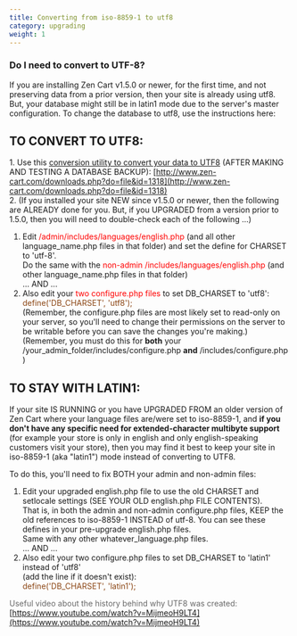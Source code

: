 ```yaml
---
title: Converting from iso-8859-1 to utf8
category: upgrading 
weight: 1
---
```


### Do I need to convert to UTF-8?

If you are installing Zen Cart v1.5.0 or newer, for the first time, and not preserving data from a prior version, then your site is already using utf8\. But, your database might still be in latin1 mode due to the server's master configuration. To change the database to utf8, use the instructions here:  

## TO CONVERT TO UTF8:

1\. Use this [conversion utility to convert your data to UTF8](http://www.zen-cart.com/downloads.php?do=file&id=1318) (AFTER MAKING AND TESTING A DATABASE BACKUP): [http://www.zen-cart.com/downloads.php?do=file&id=1318](http://www.zen-cart.com/downloads.php?do=file&id=1318)  
2\. (If you installed your site NEW since v1.5.0 or newer, then the following are ALREADY done for you. But, if you UPGRADED from a version prior to 1.5.0, then you will need to double-check each of the following ...)  

1.  Edit <font color="#ff0000">/admin/includes/languages/english.php</font> (and all other language_name.php files in that folder) and set the define for CHARSET to 'utf-8'.  
    Do the same with the <font color="#ff0000">non-admin /includes/languages/english.php</font> (and other language_name.php files in that folder)  
    ... AND ...
2.  Also edit your <font color="#ff0000">two configure.php files</font> to set DB_CHARSET to 'utf8':  
    <font color="#8b4513">define('DB_CHARSET', 'utf8');  
    </font>(Remember, the configure.php files are most likely set to read-only on your server, so you'll need to change their permissions on the server to be writable before you can save the changes you're making.)  
    (Remember, you must do this for **both** your /your_admin_folder/includes/configure.php **and** /includes/configure.php )

## TO STAY WITH LATIN1:

If your site IS RUNNING or you have UPGRADED FROM an older version of Zen Cart where your language files are/were set to iso-8859-1, and **if you don't have any specific need for extended-character multibyte support** (for example your store is only in english and only english-speaking customers visit your store), then you may find it best to keep your site in iso-8859-1 (aka "latin1") mode instead of converting to UTF8.  

To do this, you'll need to fix BOTH your admin and non-admin files:  

1.  Edit your upgraded english.php file to use the old CHARSET and setlocale settings (SEE YOUR OLD english.php FILE CONTENTS).  
    That is, in both the admin and non-admin configure.php files, KEEP the old references to iso-8859-1 INSTEAD of utf-8\. You can see these defines in your pre-upgrade english.php files.  
    Same with any other whatever_language.php files.  
    ... AND ...
2.  Also edit your two configure.php files to set DB_CHARSET to 'latin1' instead of 'utf8'  
    (add the line if it doesn't exist):  
    <font color="#8b4513">define('DB_CHARSET', 'latin1');</font>

<font color="#696969">Useful video about the history behind why UTF8 was created:</font> [https://www.youtube.com/watch?v=MijmeoH9LT4](https://www.youtube.com/watch?v=MijmeoH9LT4)
